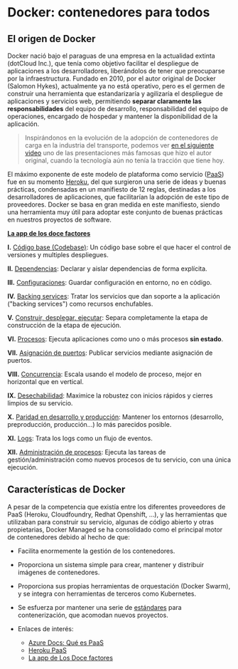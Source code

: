# Docker: contenedores para todos

## El origen de Docker

Docker nació bajo el paraguas de una empresa en la actualidad extinta (dotCloud Inc.), que tenía como objetivo facilitar el despliegue de aplicaciones a los desarrolladores, liberándolos de tener que preocuparse por la infraestructura. Fundado en 2010, por el autor original de Docker (Salomon Hykes), actualmente ya no está operativo, pero es el germen de construir una herramienta que estandarizaría y agilizaría el despliegue de aplicaciones y servicios web, permitiendo **separar claramente las responsabilidades** del equipo de desarrollo, responsabilidad del equipo de operaciones, encargado de hospedar y mantener la disponibilidad de la aplicación.

> Inspirándonos en la evolución de la adopción de contenedores de carga en la industria del transporte, podemos ver [en el siguiente video](https://www.youtube.com/watch?v=Q5POuMHxW-0&feature=youtu.be) uno de las presentaciones más famosas que hizo el autor original, cuando la tecnología aún no tenía la tracción que tiene hoy.

El máximo exponente de este modelo de plataforma como servicio ([PaaS](https://azure.microsoft.com/es-es/overview/what-is-paas/)) fue en su momento [Heroku](https://www.heroku.com/), del que surgieron una serie de ideas y buenas prácticas, condensadas en un manifiesto de 12 reglas, destinadas a los desarrolladores de aplicaciones, que facilitarían la adopción de este tipo de proveedores.
Docker se basa en gran medida en este manifiesto, siendo una herramienta muy útil para adoptar este conjunto de buenas prácticas en nuestros proyectos de software.

**[La app de los doce factores](https://12factor.net/es/)**

**I.** [Código base (Codebase)](https://12factor.net/es/codebase): Un código base sobre el que hacer el control de versiones y multiples despliegues.

**II.** [Dependencias](https://12factor.net/es/dependencies): Declarar y aislar dependencias de forma explícita.

**III.** [Configuraciones](https://12factor.net/es/config): Guardar configuración en entorno, no en código.

**IV.** [Backing services](https://12factor.net/es/backing-services): Tratar los servicios que dan soporte a la aplicación ("backing services") como recursos enchufables.

**V.** [Construir, desplegar, ejecutar](https://12factor.net/es/build-release-run): Separa completamente la etapa de construcción de la etapa de ejecución.

**VI.** [Procesos](https://12factor.net/es/processes): Ejecuta aplicaciones como uno o más procesos **sin estado**.

**VII.** [Asignación de puertos](https://12factor.net/es/port-binding): Publicar servicios mediante asignación de puertos.

**VIII.** [Concurrencia](https://12factor.net/es/concurrency): Escala usando el modelo de proceso, mejor en horizontal que en vertical.

**IX.** [Desechabilidad](https://12factor.net/es/disposability): Maximice la robustez con inicios rápidos y cierres limpios de su servicio.

**X.** [Paridad en desarrollo y producción](https://12factor.net/es/dev-prod-parity): Mantener los entornos (desarrollo, preproducción, producción...) lo más parecidos posible.

**XI.** [Logs](https://12factor.net/es/logs): Trata los logs como un flujo de eventos.

**XII.** [Administración de procesos](https://12factor.net/es/admin-processes): Ejecuta las tareas de gestión/administración como nuevos procesos de tu servicio, con una única ejecución.

## Características de Docker

A pesar de la competencia que existía entre los diferentes proveedores de PaaS (Heroku, Cloudfoundry, Redhat Openshift, ...), y las herramientas que utilizaban para construir su servicio, algunas de código abierto y otras propietarias, Docker Managed se ha consolidado como el principal motor de contenedores debido al hecho de que:

- Facilita enormemente la gestión de los contenedores.
- Proporciona un sistema simple para crear, mantener y distribuir imágenes de contenedores.
- Proporciona sus propias herramientas de orquestación (Docker Swarm), y se integra con herramientas de terceros como Kubernetes.
- Se esfuerza por mantener una serie de [estándares](https://opencontainers.org/) para contenerización, que acomodan nuevos proyectos.

- Enlaces de interés:
   - [Azure Docs: Qué es PaaS](https://azure.microsoft.com/es-es/overview/what-is-paas/)
   - [Heroku PaaS](https://www.heroku.com/)
   - [La app de Los Doce factores](https://12factor.net/es/)